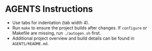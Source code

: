 # AGENTS Instructions

- Use tabs for indentation (tab width 4).
- Run `make` to ensure the project builds after changes. If `configure` or Makefile are missing, run `./autogen.sh` first.
- Additional project overview and build details can be found in `AGENTS/README.md`.
